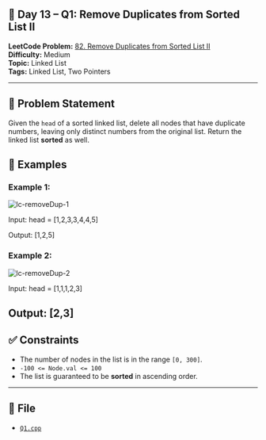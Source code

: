 ## 🧩 **Day 13 – Q1: Remove Duplicates from Sorted List II**

**LeetCode Problem:** [82. Remove Duplicates from Sorted List II](https://leetcode.com/problems/remove-duplicates-from-sorted-list-ii)  
**Difficulty:** Medium  
**Topic:** Linked List  
**Tags:** Linked List, Two Pointers

---

## 📄 Problem Statement

Given the `head` of a sorted linked list, delete all nodes that have duplicate numbers, leaving only distinct numbers from the original list. Return the linked list **sorted** as well.

## 🧠 Examples

### Example 1:

![lc-removeDup-1](https://assets.leetcode.com/uploads/2021/01/04/linkedlist1.jpg)

Input: head = [1,2,3,3,4,4,5]

Output: [1,2,5]

### Example 2:

![lc-removeDup-2](https://assets.leetcode.com/uploads/2021/01/04/linkedlist2.jpg)

Input: head = [1,1,1,2,3]

## Output: [2,3]

## ✅ Constraints

- The number of nodes in the list is in the range `[0, 300]`.
- `-100 <= Node.val <= 100`
- The list is guaranteed to be **sorted** in ascending order.

---

## 📁 File

- [`Q1.cpp`](./Q1.cpp)

